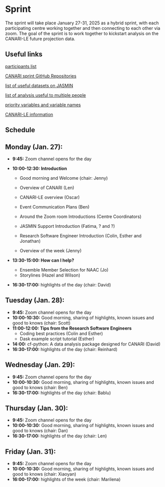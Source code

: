 # Sprint

The sprint will take place January 27-31, 2025 as a hybrid sprint, with each participating centre working together and then connecting to each other via zoom.  The goal of the sprint is to work together to kickstart analysis on the CANARI-LE future projection data.

## Useful links

[participants list](https://docs.google.com/spreadsheets/d/1_7pbhmaz5qXzKH4mwG5r1b7NrKhNDDKP-B-z_ldl_Z8/edit?gid=0#gid=0)

[CANARI sprint GitHub Repositories](https://github.com/CANARI-sprint)

[list of useful datasets on JASMIN](https://docs.google.com/spreadsheets/d/10T_VkuiszrUwWMmDl8TxcSI5vdEQnf1Z/edit?pli=1#gid=1315481671)

[list of analysis useful to multiple people](https://docs.google.com/spreadsheets/d/1SDBcFaH3mWBIVluxx_irPIfmaR9x42rA/edit#gid=1072719862)
 
[priority variables and variable names](https://ncas-cms.github.io/canari/metadata/20240229-canari-le-priority-variables.xlsx)

[CANARI-LE information](https://ncas-cms.github.io/canari/)

## Schedule

## Monday (Jan. 27):

 - **9:45:** Zoom channel opens for the day

 - **10:00-12:30: Introduction** 

   - Good morning and Welcome (chair: Jenny)

   - Overview of CANARI (Len)

   - CANARI-LE overview (Oscar)

   - Event Communication Plans (Ben)

   - Around the Zoom room Introductions (Centre Coordinators)

   - JASMIN Support Introduction (Fatima, ? and ?)

   - Research Software Engineer Introduction (Colin, Esther and Jonathan)

   - Overview of the week (Jenny)

- **13:30-15:00:  How can I help?**

   - Ensemble Member Selection for NAAC (Jo)
   - Storylines (Hazel and Wilson)

- **16:30-17:00:**  highlights of the day (chair: David)


## Tuesday (Jan. 28):

 - **9:45:** Zoom channel opens for the day
 - **10:00-10:30:**  Good morning, sharing of highlights, known issues and good to knows (chair: Scott)
 - **11:00-12:00:  Tips from the Research Software Engineers**
    - Coding best practices (Colin and Esther)
    - Dask example script tutorial (Esther)
 - **14:00:**  cf-python: A data analysis package designed for CANARI (David)
 - **16:30-17:00:**  highlights of the day (chair: Reinhard)

## Wednesday (Jan. 29):

 - **9:45:** Zoom channel opens for the day
 - **10:00-10:30:**  Good morning, sharing of highlights, known issues and good to knows (chair: Ben) 
 - **16:30-17:00:**  highlights of the day (chair: Bablu)

## Thursday (Jan. 30):

 - **9:45:** Zoom channel opens for the day
 - **10:00-10:30:**  Good morning, sharing of highlights, known issues and good to knows (chair: Dan) 
 - **16:30-17:00:**  highlights of the day (chair: Len)

## Friday (Jan. 31):
  - **9:45:** Zoom channel opens for the day
  - **10:00-10:30:**  Good morning, sharing of highlights, known issues and good to knows (chair: Xiaoyan)
  - **16:00-17:00:**  highlights of the week (chair: Marilena)
